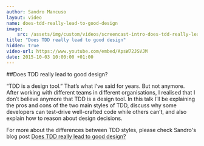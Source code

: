 ```yaml
---
author: Sandro Mancuso
layout: video
name: does-tdd-really-lead-to-good-design
image:
    src: /assets/img/custom/videos/screencast-intro-does-tdd-really-lead-to-good-design.jpg
title: "Does TDD really lead to good design"
hidden: true
video-url: https://www.youtube.com/embed/ApsW72JSVJM
date: 2015-10-03 10:00:00 +01:00
---
```


##Does TDD really lead to good design?

“TDD is a design tool.” That’s what I’ve said for years. But not anymore. After working with different teams in different organisations, I realised that I don’t believe anymore that TDD is a design tool. In this talk I’ll be explaining the pros and cons of the two main styles of TDD, discuss why some developers can test-drive well-crafted code while others can’t, and also explain how to reason about design decisions.

For more about the differences between TDD styles, please check Sandro's blog post [Does TDD really lead to good design?]("2015/05/12/does-tdd-lead-to-good-design/")
